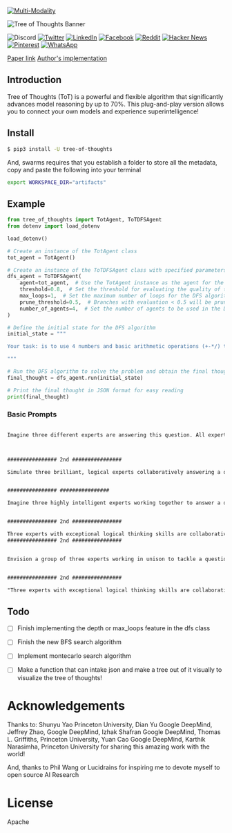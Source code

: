 [![Multi-Modality](images/agorabanner.png)](https://discord.gg/qUtxnK2NMf)

![Tree of Thoughts Banner](images/treeofthoughts.png)

![Discord](https://img.shields.io/discord/999382051935506503)
[![Twitter](https://img.shields.io/twitter/url?style=social&url=https%3A%2F%2Fgithub.com%2Fkyegomez%2Ftree-of-thoughts)](https://twitter.com/intent/tweet?text=Check%20out%20this%20amazing%20project%20on%20improving%20AI%20reasoning%20-%20Tree%20of%20Thoughts!%20https://github.com/kyegomez/tree-of-thoughts)
[![LinkedIn](https://img.shields.io/badge/Share-LinkedIn-blue?style=social&logo=linkedin)](https://www.linkedin.com/sharing/share-offsite/?url=https%3A%2F%2Fgithub.com%2Fkyegomez%2Ftree-of-thoughts)
[![Facebook](https://img.shields.io/badge/Share-Facebook-blue?style=social&logo=facebook)](https://www.facebook.com/sharer/sharer.php?u=https%3A%2F%2Fgithub.com%2Fkyegomez%2Ftree-of-thoughts)
[![Reddit](https://img.shields.io/badge/Share-Reddit-orange?style=social&logo=reddit)](https://www.reddit.com/submit?url=https%3A%2F%2Fgithub.com%2Fkyegomez%2Ftree-of-thoughts&title=Check%20out%20this%20amazing%20project%20on%20improving%20AI%20reasoning%20-%20Tree%20of%20Thoughts%21)
[![Hacker News](https://img.shields.io/badge/Share-Hacker%20News-orange?style=social&logo=y-combinator)](https://news.ycombinator.com/submitlink?u=https%3A%2F%2Fgithub.com%2Fkyegomez%2Ftree-of-thoughts&t=Check%20out%20this%20amazing%20project%20on%20improving%20AI%20reasoning%20-%20Tree%20of%20Thoughts%21)
[![Pinterest](https://img.shields.io/badge/Share-Pinterest-red?style=social&logo=pinterest)](https://pinterest.com/pin/create/button/?url=https%3A%2F%2Fgithub.com%2Fkyegomez%2Ftree-of-thoughts&media=https%3A%2F%2Fgithub.com%2Fkyegomez%2Ftree-of-thoughts%2Fraw%2Fmain%2Ftree-of-thoughts.jpeg&description=Check%20out%20this%20amazing%20project%20on%20improving%20AI%20reasoning%20-%20Tree%20of%20Thoughts%21)
[![WhatsApp](https://img.shields.io/badge/Share-WhatsApp-green?style=social&logo=whatsapp)](https://api.whatsapp.com/send?text=Check%20out%20this%20amazing%20project%20on%20improving%20AI%20reasoning%20-%20Tree%20of%20Thoughts%21%20https%3A%2F%2Fgithub.com%2Fkyegomez%2Ftree-of-thoughts)


[Paper link](https://arxiv.org/pdf/2305.10601.pdf)
[Author's implementation](https://github.com/princeton-nlp/tree-of-thought-llm)

## Introduction

Tree of Thoughts (ToT) is a powerful and flexible algorithm that significantly advances model reasoning by up to 70%. This plug-and-play version allows you to connect your own models and experience superintelligence!


## Install

```bash
$ pip3 install -U tree-of-thoughts
```

And, swarms requires that you establish a folder to store all the metadata, copy and paste the following into your terminal

```bash
export WORKSPACE_DIR="artifacts"
```

## Example
```python
from tree_of_thoughts import TotAgent, ToTDFSAgent
from dotenv import load_dotenv

load_dotenv()

# Create an instance of the TotAgent class
tot_agent = TotAgent()

# Create an instance of the ToTDFSAgent class with specified parameters
dfs_agent = ToTDFSAgent(
    agent=tot_agent,  # Use the TotAgent instance as the agent for the DFS algorithm
    threshold=0.8,  # Set the threshold for evaluating the quality of thoughts
    max_loops=1,  # Set the maximum number of loops for the DFS algorithm
    prune_threshold=0.5,  # Branches with evaluation < 0.5 will be pruned
    number_of_agents=4,  # Set the number of agents to be used in the DFS algorithm
)

# Define the initial state for the DFS algorithm
initial_state = """

Your task: is to use 4 numbers and basic arithmetic operations (+-*/) to obtain 24 in 1 equation, return only the math

"""

# Run the DFS algorithm to solve the problem and obtain the final thought
final_thought = dfs_agent.run(initial_state)

# Print the final thought in JSON format for easy reading
print(final_thought)


```

### Basic Prompts
```txt

Imagine three different experts are answering this question. All experts will write down 1 step of their thinking, then share it with the group. Then all experts will go on to the next step, etc. If any expert realises they're wrong at any point then they leave. The question is...



################ 2nd ################

Simulate three brilliant, logical experts collaboratively answering a question. Each one verbosely explains their thought process in real-time, considering the prior explanations of others and openly acknowledging mistakes. At each step, whenever possible, each expert refines and builds upon the thoughts of others, acknowledging their contributions. They continue until there is a definitive answer to the question. For clarity, your entire response should be in a markdown table. The question is...


################ ################

Imagine three highly intelligent experts working together to answer a question. They will follow a tree of thoughts approach, where each expert shares their thought process step by step. They will consider the input from others, refine their thoughts, and build upon the group's collective knowledge. If an expert realizes their thought is incorrect, they will acknowledge it and withdraw from the discussion. Continue this process until a definitive answer is reached. Present the entire response in a markdown table. The question is...


################ 2nd ################

Three experts with exceptional logical thinking skills are collaboratively answering a question using a tree of thoughts method. Each expert will share their thought process in detail, taking into account the previous thoughts of others and admitting any errors. They will iteratively refine and expand upon each other's ideas, giving credit where it's due. The process continues until a conclusive answer is found. Organize the entire response in a markdown table format. The question is...
################ 2nd ################


Envision a group of three experts working in unison to tackle a question by employing a tree of thoughts strategy. Each expert will thoroughly explain their line of thinking at every step, while also considering the insights provided by their peers. They will openly recognize any mistakes and build upon the group's shared understanding. This iterative process will continue until a definitive solution is reached. Structure the entire response as a markdown table. The question is...


################ 2nd ################

"Three experts with exceptional logical thinking skills are collaboratively answering a question using the tree of thoughts method. Each expert will share their thought process in detail, taking into account the previous thoughts of others and admitting any errors. They will iteratively refine and expand upon each other's ideas, giving credit where it's due. The process continues until a conclusive answer is found. Organize the entire response in a markdown table format. The task is:
```

## Todo
- [ ] Finish implementing the depth or max_loops feature in the dfs class
- [ ] Finish the new BFS search algorithm
- [ ] Implement montecarlo search algorithm
- [ ] Make a function that can intake json and make a tree out of it visually to visualize the tree of thoughts! 


# Acknowledgements

Thanks to: Shunyu Yao Princeton University, Dian Yu Google DeepMind, Jeffrey Zhao, Google DeepMind, Izhak Shafran Google DeepMind, Thomas L. Griffiths, Princeton University, Yuan Cao Google DeepMind, Karthik Narasimha, Princeton University for sharing this amazing work with the world!

And, thanks to Phil Wang or Lucidrains for inspiring me to devote myself to open source AI Research

# License
Apache
